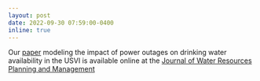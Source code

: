 ```yaml
---
layout: post
date: 2022-09-30 07:59:00-0400
inline: true
---
```


Our [paper](https://ascelibrary.org/doi/abs/10.1061/%28ASCE%29WR.1943-5452.0001607) modeling the impact of power outages on drinking water availability in the USVI is available online at the [Journal of Water Resources Planning and Management](https://ascelibrary.org/journal/jwrmd5)
